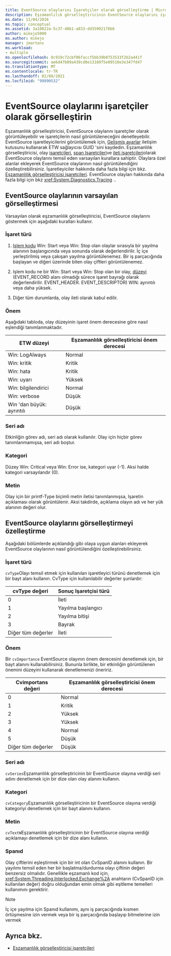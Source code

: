 ```yaml
---
title: EventSource olaylarını Işaretçiler olarak görselleştirme | Microsoft Docs
description: Eşzamanlılık görselleştiricinin EventSource olaylarını işaretçiler olarak görüntüleyip göstermediğini ve işaretçilerin nasıl görüntülendiğini kontrol edebilirsiniz.
ms.date: 11/04/2016
ms.topic: conceptual
ms.assetid: 3a10022a-5c37-48b1-a833-dd35902176b6
author: mikejo5000
ms.author: mikejo
manager: jmartens
ms.workload:
- multiple
ms.openlocfilehash: 8c919c72cbf06faccf5bb39b0753533f2b2a441f
ms.sourcegitcommit: ae6d47b09a439cd0e13180f5e89510e3e347fd47
ms.translationtype: MT
ms.contentlocale: tr-TR
ms.lasthandoff: 02/08/2021
ms.locfileid: "99890532"
---
```

# <a name="visualize-eventsource-events-as-markers"></a>EventSource olaylarını işaretçiler olarak görselleştirin
Eşzamanlılık görselleştiricisi, EventSource olaylarını işaretçiler olarak görüntüleyebilir ve işaretçilerin nasıl görüntüleneceğini denetleyebilir. EventSource işaretleyicilerini görüntülemek için, [Gelişmiş ayarlar](../profiling/advanced-settings-dialog-box-concurrency-visualizer.md) iletişim kutusunu kullanarak ETW sağlayıcısı GUID 'sini kaydedin. Eşzamanlılık görselleştiricisi, olay [işaretçileri](../profiling/flag-markers.md), [span Işaretçileri](../profiling/span-markers.md)ve [ileti işaretçileri](../profiling/message-markers.md)olarak EventSource olaylarını temsil eden varsayılan kurallara sahiptir. Olaylara özel alanlar ekleyerek EventSource olaylarının nasıl görüntülendiğini özelleştirebilirsiniz. İşaretleyiciler hakkında daha fazla bilgi için bkz. [Eşzamanlılık görselleştiricisi işaretçileri](../profiling/concurrency-visualizer-markers.md). EventSource olayları hakkında daha fazla bilgi için bkz <xref:System.Diagnostics.Tracing> ..

## <a name="default-visualization-of-eventsource-events"></a>EventSource olaylarının varsayılan görselleştirmesi
 Varsayılan olarak eşzamanlılık görselleştiricisi, EventSource olaylarını göstermek için aşağıdaki kuralları kullanır.

### <a name="marker-type"></a>İşaret türü

1. [Işlem kodu](/windows/desktop/WES/eventmanifestschema-opcodetype-complextype) Win: Start veya Win: Stop olan olaylar sırasıyla bir yayılma alanının başlangıcında veya sonunda olarak değerlendirilir.  İç içe yerleştirilmiş veya çakışan yayılma görüntülenemez. Bir iş parçacığında başlayan ve diğeri üzerinde biten olay çiftleri görüntülenemez.

2. Işlem kodu ne bir Win: Start veya Win: Stop olan bir olay, [düzeyi](/windows/desktop/WES/defining-severity-levels) (EVENT_RECORD alanı olmadığı sürece işaret bayrağı olarak değerlendirilir. EVENT_HEADER. EVENT_DESCRIPTOR) WIN: ayrıntılı veya daha yüksek.

3. Diğer tüm durumlarda, olay ileti olarak kabul edilir.

### <a name="importance"></a>Önem
 Aşağıdaki tabloda, olay düzeyinin işaret önem derecesine göre nasıl eşlendiği tanımlanmaktadır.

|ETW düzeyi|Eşzamanlılık görselleştiricisi önem derecesi|
|---------------|---------------------------------------|
|Win: LogAlways|Normal|
|Win: kritik|Kritik|
|Win: hata|Kritik|
|Win: uyarı|Yüksek|
|Win: bilgilendirici|Normal|
|Win: verbose|Düşük|
|Win 'dan büyük: ayrıntılı|Düşük|

### <a name="series-name"></a>Seri adı
 Etkinliğin görev adı, seri adı olarak kullanılır. Olay için hiçbir görev tanımlanmamışsa, seri adı boştur.

### <a name="category"></a>Kategori
 Düzey Win: Critical veya Win: Error ise, kategori uyar (-1). Aksi halde kategori varsayılandır (0).

### <a name="text"></a>Metin
 Olay için bir printf-Type biçimli metin iletisi tanımlanmışsa, Işaretin açıklaması olarak görüntülenir. Aksi takdirde, açıklama olayın adı ve her yük alanının değeri olur.

## <a name="customize-visualization-of-eventsource-events"></a>EventSource olaylarını görselleştirmeyi özelleştirme
 Aşağıdaki bölümlerde açıklandığı gibi olaya uygun alanları ekleyerek EventSource olaylarının nasıl görüntülendiğini özelleştirebilirsiniz.

### <a name="marker-type"></a>İşaret türü
 `cvType`Olayı temsil etmek için kullanılan işaretleyici türünü denetlemek için bir bayt alanı kullanın. CvType için kullanılabilir değerler şunlardır:

|cvType değeri|Sonuç Işaretçisi türü|
|------------------|---------------------------|
|0|İleti|
|1|Yayılma başlangıcı|
|2|Yayılma bitişi|
|3|Bayrak|
|Diğer tüm değerler|İleti|

### <a name="importance"></a>Önem
 Bir `cvImportance` EventSource olayının önem derecesini denetlemek için, bir bayt alanını kullanabilirsiniz. Bununla birlikte, bir etkinliğin görüntülenen önemini düzeyini kullanarak denetlemenizi öneririz.

|Cvimportans değeri|Eşzamanlılık görselleştiricisi önem derecesi|
|------------------------|---------------------------------------|
|0|Normal|
|1|Kritik|
|2|Yüksek|
|3|Yüksek|
|4|Normal|
|5|Düşük|
|Diğer tüm değerler|Düşük|

### <a name="series-name"></a>Seri adı
 `cvSeries`Eşzamanlılık görselleştiricinin bir EventSource olayına verdiği seri adını denetlemek için bir dize olan olay alanını kullanın.

### <a name="category"></a>Kategori
 `cvCategory`Eşzamanlılık görselleştiricinin bir EventSource olayına verdiği kategoriyi denetlemek için bir bayt alanını kullanın.

### <a name="text"></a>Metin
 `cvTextW`Eşzamanlılık görselleştiricinin bir EventSource olayına verdiği açıklamayı denetlemek için bir dize alanı kullanın.

### <a name="spanid"></a>Spanıd
 Olay çiftlerini eşleştirmek için bir int olan CvSpanID alanını kullanın. Bir yayılımı temsil eden her bir başlatma/durdurma olayı çiftinin değeri benzersiz olmalıdır. Genellikle eşzamanlı kod için, <xref:System.Threading.Interlocked.Exchange%2A> anahtarın (CvSpanID için kullanılan değer) doğru olduğundan emin olmak gibi eşitleme temelleri kullanımını gerektirir.

> [!NOTE]
> İç içe yayılma için Spanıd kullanımı, aynı iş parçacığında kısmen örtüşmesine izin vermek veya bir iş parçacığında başlayıp bitmelerine izin vermek

## <a name="see-also"></a>Ayrıca bkz.
- [Eşzamanlılık görselleştiricisi işaretçileri](../profiling/concurrency-visualizer-markers.md)